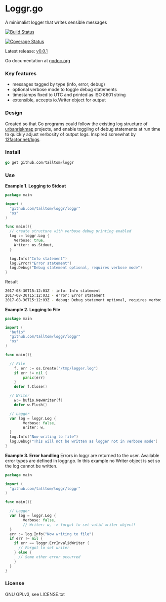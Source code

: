 Loggr.go
========

A minimalist logger that writes sensible messages

[![Build Status](https://travis-ci.org/talltom/loggr.svg?branch=master)](https://travis-ci.org/talltom/loggr)

[![Coverage Status](https://coveralls.io/repos/github/talltom/loggr/badge.svg?branch=master)](https://coveralls.io/github/talltom/loggr?branch=master)

Latest release: [v0.0.1](https://github.com/talltom/loggr/releases/tag/v0.0.1)

Go documentation at [godoc.org](https://godoc.org/github.com/talltom/loggr/loggr)

### Key features
- messages tagged by type (info, error, debug)
- optional verbose mode to toggle debug statements
- timestamps fixed to UTC and printed as ISO 8601 string
- extensible, accepts io.Writer object for output

### Design
Created so that Go programs could follow the existing log structure of [urbanriskmap](https://github.com/urbanriskmap) projects, and enable toggling of debug statements at run time to quickly adjust verbosity of output logs. Inspired somewhat by [12factor.net/logs](https://12factor.net/logs).

### Install
```go
go get github.com/talltom/loggr
```

### Use
**Example 1. Logging to Stdout**
```go
package main

import (
  "github.com/talltom/loggr/loggr"
  "os"
)

func main(){
  // create structure with verbose debug printing enabled
  log := loggr.Log {
    Verbose: true,
    Writer: os.Stdout,
  }

  log.Info("Info statement")
  log.Error("Error statement")
  log.Debug("Debug statement optional, requires verbose mode")
}
```

Result
```sh
2017-08-30T15:12:03Z - info: Info statement
2017-08-30T15:12:03Z - error: Error statement
2017-08-30T15:12:03Z - debug: Debug statement optional, requires verbose mode
```

**Example 2. Logging to File**
```go
package main

import (
  "bufio"
  "github.com/talltom/loggr/loggr"
  "os"
)

func main(){

  // File
	f, err := os.Create("/tmp/logger.log")
	if err != nil {
		panic(err)
	}
	defer f.Close()

  // Writer
	w:= bufio.NewWriter(f)
	defer w.Flush()

  // Logger
  var log = loggr.Log {
  		Verbose: false,
  		Writer: w,
  }
  log.Info("Now writing to file")
  log.Debug("This will not be written as logger not in verbose mode")
}
```

**Example 3. Error handling**
Errors in loggr are returned to the user. Available error types are defined in loggr.go.
In this example no Writer object is set so the log cannot be written.
```go
package main

import (
  "github.com/talltom/loggr/loggr"
)

func main(){

  // Logger
  var log = loggr.Log {
  		Verbose: false,
  		// Writer: w, -> forgot to set valid writer object!
  }
  err := log.Info("Now writing to file")
  if err != nil {
    if err == loggr.ErrInvalidWriter {
      // Forgot to set writer
    } else {
      // Some other error occurred
    }
  }
}
```

### License
GNU GPLv3, see LICENSE.txt
